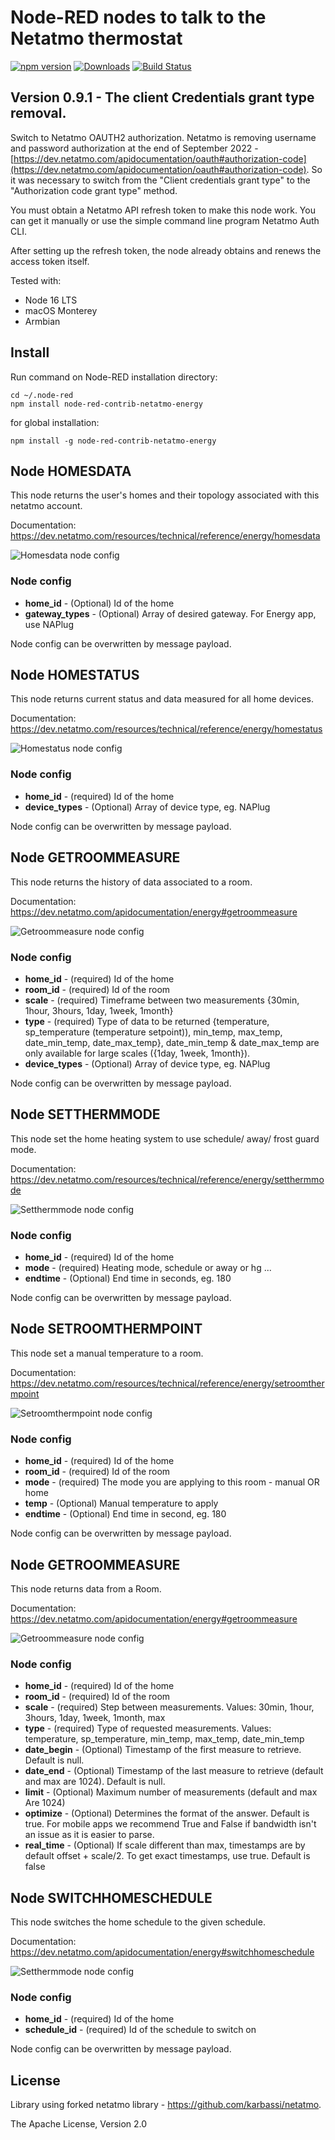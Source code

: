 [img-homesdata]: https://github.com/tvecera/node-red-contrib-netatmo-energy/raw/main/doc/node-homesdata.png "Node Homesdata"

[img-homestatus]: https://github.com/tvecera/node-red-contrib-netatmo-energy/raw/main/doc/node-homestatus.png "Node Homestatus"

[img-setthermmode]: https://github.com/tvecera/node-red-contrib-netatmo-energy/raw/main/doc/node-setthermmode.png "Node Setthermmode"

[img-setroomthermpoint]: https://github.com/tvecera/node-red-contrib-netatmo-energy/raw/main/doc/node-setroomthermpoint.png "Node Setroomthermpoint"

[img-getroommeasure]: https://github.com/tvecera/node-red-contrib-netatmo-energy/raw/main/doc/node-getroommeasure.png "Node Getroommeasure"

[img-switchhomeschedule]: https://github.com/tvecera/node-red-contrib-netatmo-energy/raw/main/doc/node-switchhomeschedule.png "Node Switchhomeschedule"

# Node-RED nodes to talk to the Netatmo thermostat

[![npm version](https://img.shields.io/npm/v/node-red-contrib-netatmo-energy.svg?maxAge=259200)](https://www.npmjs.com/package/node-red-contrib-netatmo-energy) [![Downloads](https://img.shields.io/npm/dm/node-red-contrib-netatmo-energy.svg?maxAge=259200)](https://www.npmjs.com/package/node-red-contrib-netatmo-energy)
[![Build Status](https://travis-ci.org/tvecera/node-red-contrib-netatmo-energy.svg?branch=main)](https://travis-ci.org/tvecera/node-red-contrib-netatmo-energy)

## Version 0.9.1 - The client Credentials grant type removal.

Switch to Netatmo OAUTH2 authorization. Netatmo is removing username and password authorization at the end of September 2022 - [https://dev.netatmo.com/apidocumentation/oauth#authorization-code](https://dev.netatmo.com/apidocumentation/oauth#authorization-code). So it was necessary to switch from the "Client credentials grant type" to the "Authorization code grant type" method.

You must obtain a Netatmo API refresh token to make this node work. You can get it manually or use the simple command line program Netatmo Auth CLI.

After setting up the refresh token, the node already obtains and renews the access token itself.


Tested with:

* Node 16 LTS
* macOS Monterey
* Armbian

## Install

Run command on Node-RED installation directory:

    cd ~/.node-red
    npm install node-red-contrib-netatmo-energy 

for global installation:

    npm install -g node-red-contrib-netatmo-energy 

## Node HOMESDATA

This node returns the user's homes and their topology associated with this netatmo account.

Documentation: https://dev.netatmo.com/resources/technical/reference/energy/homesdata

![Homesdata node config][img-homesdata]

### Node config

* **home_id** - (Optional) Id of the home
* **gateway_types** - (Optional) Array of desired gateway. For Energy app, use NAPlug

Node config can be overwritten by message payload.

## Node HOMESTATUS

This node returns current status and data measured for all home devices.

Documentation: https://dev.netatmo.com/resources/technical/reference/energy/homestatus

![Homestatus node config][img-homestatus]

### Node config

* **home_id** - (required) Id of the home
* **device_types** - (Optional) Array of device type, eg. NAPlug

Node config can be overwritten by message payload.

## Node GETROOMMEASURE

This node returns the history of data associated to a room.

Documentation: https://dev.netatmo.com/apidocumentation/energy#getroommeasure

![Getroommeasure node config][img-getroommeasure]

### Node config

* **home_id** - (required) Id of the home
* **room_id** - (required) Id of the room
* **scale** - (required) Timeframe between two measurements {30min, 1hour, 3hours, 1day, 1week, 1month}
* **type** - (required) Type of data to be returned {temperature, sp_temperature (temperature setpoint)), min_temp,
  max_temp, date_min_temp, date_max_temp}, date_min_temp & date_max_temp are only available for large scales ({1day,
  1week, 1month}).
* **device_types** - (Optional) Array of device type, eg. NAPlug

Node config can be overwritten by message payload.

## Node SETTHERMMODE

This node set the home heating system to use schedule/ away/ frost guard mode.

Documentation: https://dev.netatmo.com/resources/technical/reference/energy/setthermmode

![Setthermmode node config][img-setthermmode]

### Node config

* **home_id** - (required) Id of the home
* **mode** - (required) Heating mode, schedule or away or hg ...
* **endtime** - (Optional) End time in seconds, eg. 180

Node config can be overwritten by message payload.

## Node SETROOMTHERMPOINT

This node set a manual temperature to a room.

Documentation: https://dev.netatmo.com/resources/technical/reference/energy/setroomthermpoint

![Setroomthermpoint node config][img-setroomthermpoint]

### Node config

* **home_id** - (required) Id of the home
* **room_id** - (required) Id of the room
* **mode** - (required) The mode you are applying to this room - manual OR home
* **temp** - (Optional) Manual temperature to apply
* **endtime** - (Optional) End time in second, eg. 180

Node config can be overwritten by message payload.

## Node GETROOMMEASURE

This node returns data from a Room.

Documentation: https://dev.netatmo.com/apidocumentation/energy#getroommeasure

![Getroommeasure node config][img-getroommeasure]

### Node config

* **home_id** - (required) Id of the home
* **room_id** - (required) Id of the room
* **scale** - (required) Step between measurements. Values: 30min, 1hour, 3hours, 1day, 1week, 1month, max
* **type** - (required) Type of requested measurements. Values: temperature, sp_temperature, min_temp, max_temp,
  date_min_temp
* **date_begin** - (Optional) Timestamp of the first measure to retrieve. Default is null.
* **date_end** - (Optional) Timestamp of the last measure to retrieve (default and max are 1024). Default is null.
* **limit** - (Optional) Maximum number of measurements (default and max Are 1024)
* **optimize** - (Optional) Determines the format of the answer. Default is true. For mobile apps we recommend True and
  False if bandwidth isn't an issue as it is easier to parse.
* **real_time** - (Optional) If scale different than max, timestamps are by default offset + scale/2. To get exact
  timestamps, use true. Default is false

## Node SWITCHHOMESCHEDULE

This node switches the home schedule to the given schedule.

Documentation: https://dev.netatmo.com/apidocumentation/energy#switchhomeschedule

![Setthermmode node config][img-setthermmode]

### Node config

* **home_id** - (required) Id of the home
* **schedule_id** - (required) Id of the schedule to switch on

Node config can be overwritten by message payload.

## License

Library using forked netatmo library - https://github.com/karbassi/netatmo.

The Apache License, Version 2.0